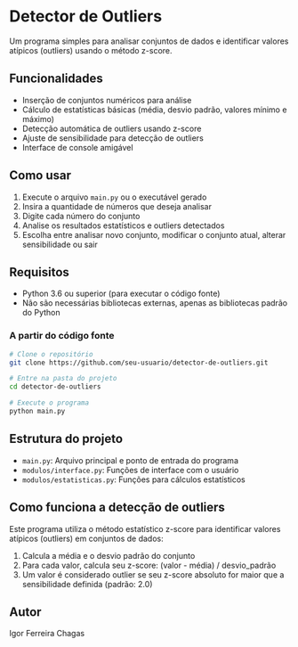 # Detector de Outliers

Um programa simples para analisar conjuntos de dados e identificar valores atípicos (outliers) usando o método z-score.

## Funcionalidades

- Inserção de conjuntos numéricos para análise
- Cálculo de estatísticas básicas (média, desvio padrão, valores mínimo e máximo)
- Detecção automática de outliers usando z-score
- Ajuste de sensibilidade para detecção de outliers
- Interface de console amigável

## Como usar

1. Execute o arquivo `main.py` ou o executável gerado
2. Insira a quantidade de números que deseja analisar
3. Digite cada número do conjunto
4. Analise os resultados estatísticos e outliers detectados
5. Escolha entre analisar novo conjunto, modificar o conjunto atual, alterar sensibilidade ou sair

## Requisitos

- Python 3.6 ou superior (para executar o código fonte)
- Não são necessárias bibliotecas externas, apenas as bibliotecas padrão do Python

### A partir do código fonte

```bash
# Clone o repositório
git clone https://github.com/seu-usuario/detector-de-outliers.git

# Entre na pasta do projeto
cd detector-de-outliers

# Execute o programa
python main.py
```

## Estrutura do projeto

- `main.py`: Arquivo principal e ponto de entrada do programa
- `modulos/interface.py`: Funções de interface com o usuário
- `modulos/estatisticas.py`: Funções para cálculos estatísticos

## Como funciona a detecção de outliers

Este programa utiliza o método estatístico z-score para identificar valores atípicos (outliers) em conjuntos de dados:

1. Calcula a média e o desvio padrão do conjunto
2. Para cada valor, calcula seu z-score: (valor - média) / desvio_padrão
3. Um valor é considerado outlier se seu z-score absoluto for maior que a sensibilidade definida (padrão: 2.0)

## Autor

Igor Ferreira Chagas